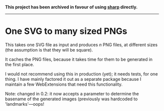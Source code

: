 **This project has been archived in favour of using [sharp](https://sharp.pixelplumbing.com/) directly.**

---

One SVG to many sized PNGs
==========================

This takes one SVG file as input and produces *n* PNG files, at different sizes (the assumption is that they will be square).

It caches the PNG files, because it takes time for them to be generated in the first place.

I would not recommend using this in production (yet); it needs tests, for one thing. I have mainly factored it out as a separate package because I maintain a few WebExtensions that need this functionality.

Note: changed in 0.2: it now accepts a parameter to determine the basename of the generated images (previously was hardcoded to 'landmarks'—oops!
